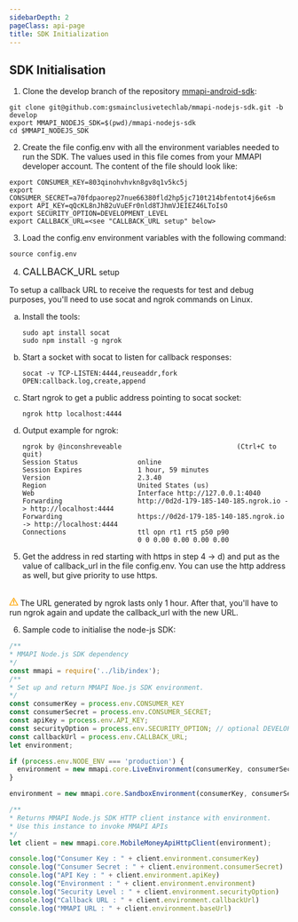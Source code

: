 ```yaml
---
sidebarDepth: 2
pageClass: api-page
title: SDK Initialization
---
```


## SDK Initialisation

1. Clone the develop branch of the repository <a href="https://github.com/gsmainclusivetechlab/mmapi-nodejs-sdk" target="_blank">mmapi-android-sdk</a>:

```shell
git clone git@github.com:gsmainclusivetechlab/mmapi-nodejs-sdk.git -b develop
export MMAPI_NODEJS_SDK=$(pwd)/mmapi-nodejs-sdk
cd $MMAPI_NODEJS_SDK
```

2. Create the file <span class="highlight">config.env</span> with all the environment variables needed to run the SDK. The values used in
this file comes from your MMAPI developer account. The content of the file should look like:

```shell
export CONSUMER_KEY=803qinohvhvkn8gv8q1v5kc5j
export CONSUMER_SECRET=a70fdpaorep27nue66380fld2hp5jc710t214bfentot4j6e6sm
export API_KEY=qQcKL8nJhB2uVuEFr0nld8TJhmVJEIEZ46LToIsO
export SECURITY_OPTION=DEVELOPMENT_LEVEL
export CALLBACK_URL=<see "CALLBACK_URL setup" below>
```

3. Load the config.env environment variables with the following command:

```shell
source config.env
```

4. <span style="font-size: 1.1rem;" class="highlight">CALLBACK_URL</span> setup

To setup a callback URL to receive the requests for test and debug purposes, you'll need to use <span class="highlight">socat</span> and <span class="highlight">ngrok</span> commands on Linux.

<ol class="alphaList" type="a">
  <li>Install the tools:</li>

```shell
sudo apt install socat
sudo npm install -g ngrok
```

  <li>Start a socket with <span class="highlight">socat</span> to listen for callback responses:</li>

```shell
socat -v TCP-LISTEN:4444,reuseaddr,fork OPEN:callback.log,create,append
```

  <li>Start <span class="highlight">ngrok</span> to get a public address pointing to <span class="highlight">socat</span> socket:</li>

```shell
ngrok http localhost:4444
```

  <li>Output example for <span class="highlight">ngrok</span>:</li>

```shell
ngrok by @inconshreveable                             (Ctrl+C to quit)
Session Status               online
Session Expires              1 hour, 59 minutes
Version                      2.3.40
Region                       United States (us)
Web                          Interface http://127.0.0.1:4040
Forwarding                   http://0d2d-179-185-140-185.ngrok.io -> http://localhost:4444
Forwarding                   https://0d2d-179-185-140-185.ngrok.io -> http://localhost:4444
Connections                  ttl opn rt1 rt5 p50 p90
                             0 0 0.00 0.00 0.00 0.00
```
</ol>

5. Get the address in red starting with <span class="highlight">https</span> in step 4 → d) and put as the value of <span class="highlight">callback_url</span> in the file
<span class="highlight">config.env</span>. You can use the <span class="highlight">http</span> address as well, but give priority to use <span class="highlight">https</span>.
<br>
<svg version="1.1" id="Capa_1" fill="orange" xmlns="http://www.w3.org/2000/svg" xmlns:xlink="http://www.w3.org/1999/xlink" x="0px" y="0px"
	 viewBox="0 0 34.854 34.855" style="enable-background:new 0 0 34.854 34.855; width: 16px; height: 16px;"
	 xml:space="preserve">
  <g>
    <path d="M34.653,30.47L18.727,2.884c-0.269-0.464-0.764-0.75-1.299-0.75c-0.537,0-1.031,0.286-1.3,0.75L0.202,30.47
      c-0.269,0.464-0.269,1.036,0,1.5s0.763,0.75,1.299,0.75h31.853c0.535,0,1.031-0.286,1.3-0.75
      C34.921,31.506,34.921,30.934,34.653,30.47z M4.099,29.72L17.427,6.634L30.756,29.72H4.099z M15.427,11.677h4V23.51h-4V11.677z
      M15.427,25.507h4v2.919h-4V25.507z"/>
  </g>
</svg> The URL generated by <span class="highlight">ngrok</span> lasts only 1 hour. After that, you'll have to run <span class="highlight">ngrok</span> again and update the
<span class="highlight">callback_url</span> with the new URL.

6. Sample code to initialise the node-js SDK:

```javascript
/**
* MMAPI Node.js SDK dependency
*/
const mmapi = require('../lib/index');
/**
* Set up and return MMAPI Noe.js SDK environment.
*/
const consumerKey = process.env.CONSUMER_KEY
const consumerSecret = process.env.CONSUMER_SECRET;
const apiKey = process.env.API_KEY;
const securityOption = process.env.SECURITY_OPTION; // optional DEVELOPMENT_LEVEL, STANDARD_LEVEL, ENHANCED_LEVEL
const callbackUrl = process.env.CALLBACK_URL;
let environment;

if (process.env.NODE_ENV === 'production') {
  environment = new mmapi.core.LiveEnvironment(consumerKey, consumerSecret, apiKey, securityOption, callbackUrl);
}

environment = new mmapi.core.SandboxEnvironment(consumerKey, consumerSecret, apiKey, securityOption, callbackUrl);

/**
* Returns MMAPI Node.js SDK HTTP client instance with environment.
* Use this instance to invoke MMAPI APIs
*/
let client = new mmapi.core.MobileMoneyApiHttpClient(environment);

console.log("Consumer Key : " + client.environment.consumerKey)
console.log("Consumer Secret : " + client.environment.consumerSecret)
console.log("API Key : " + client.environment.apiKey)
console.log("Environment : " + client.environment.environment)
console.log("Security Level : " + client.environment.securityOption)
console.log("Callback URL : " + client.environment.callbackUrl)
console.log("MMAPI URL : " + client.environment.baseUrl)
```

<script>
export default {
  mounted() {
    setTimeout(() => {
      const codeBlocks = Array.from(document.querySelectorAll('.extra-class'));
    
      codeBlocks.forEach(element => {
        const preElement = element.querySelector('pre');

        const div = document.createElement('div');
        div.classList.add('pre-wrapper');
        div.appendChild(preElement);

        element.appendChild(div);
      });
    }, 0);
  },
}
</script>